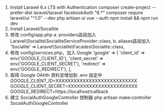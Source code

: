 1. Install Laravel 6.x LTS with Authentication
    composer create-project --prefer-dist laravel/laravel facebookAuth "6.*"
    composer require laravel/ui "^1.0" --dev
    php artisan ui vue --auth
    npm install && npm run dev
2. Install Laravel/Socailtie
3. 修改 config/app.php
    a. providers區段加入
        Laravel\Socialite\SocialiteServiceProvider::class,
    b. aliases區段加入
        'Socialite' => Laravel\Socialite\Facades\Socialite::class,
4. 修改 config/services.php，加入 Google
    'google' => [
        'client_id' => env('GOOGLE_CLIENT_ID'),
        'client_secret' => env('GOOGLE_CLIENT_SECRET'),
        'redirect' => env('GOOGLE_REDIRECT'),
    ],
5. 取得 Google OAhth 資料並增加到 .env 設定中
    GOOGLE_CLIENT_ID=XXXXXXXXXXXXXXXXXXXXXXXXXXX
    GOOGLE_CLIENT_SECRET=XXXXXXXXXXXXXXXXXXXXXXX
    GOOGLE_REDIRECT=https://localhost/callback
6. 建立 SocialAuthGoogleController 控制器
    php artisan make:controller SocialAuthGoogleController
